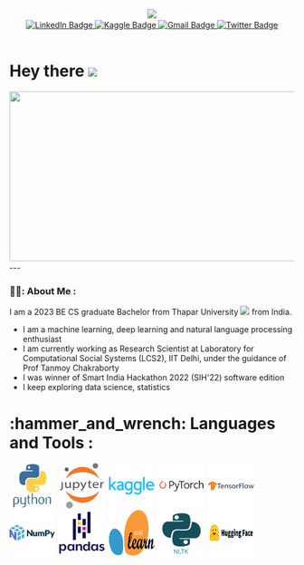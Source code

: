 <div id="header" align="center">
  <img src="https://media.giphy.com/media/M9gbBd9nbDrOTu1Mqx/giphy.gif" width="100"/>
</div>
<div id="badges" align="center">
  <a href="https://www.linkedin.com/in/arinjay-pathak-773b5019a/">
    <img src="https://img.shields.io/badge/LinkedIn-blue?style=for-the-badge&logo=linkedin&logoColor=white" alt="LinkedIn Badge"/>
  </a>
  <a href="https://www.kaggle.com/arinjaypathak">
    <img src="https://img.shields.io/badge/Kaggle-20BEFF?style=for-the-badge&logo=Kaggle&logoColor=white" alt="Kaggle Badge"/>
  </a>
  <a href="mailto:arinjay11020@gmail.com">
    <img src="https://img.shields.io/badge/Gmail-D14836?style=for-the-badge&logo=gmail&logoColor=white" alt="Gmail Badge"/>
  </a>
  <a href="https://twitter.com/arinjay_pathak">
    <img src="https://img.shields.io/badge/Twitter-blue?style=for-the-badge&logo=twitter&logoColor=white" alt="Twitter Badge"/>
  </a>
  
</div>
<div id="badges" align="center">
  <img src="https://komarev.com/ghpvc/?username=Arinjay11020&style=flat-square&color=blue" alt=""/>
</div>
<h1>
  Hey there
  <img src="https://media.giphy.com/media/hvRJCLFzcasrR4ia7z/giphy.gif" width="30px"/>
</h1>
<div align="center">
  <img src="https://media.giphy.com/media/dWesBcTLavkZuG35MI/giphy.gif" width="600" height="300"/>
</div>
---

### 👨‍💻: About Me :
I am a 2023 BE CS graduate Bachelor from Thapar University <img src="https://media.giphy.com/media/WUlplcMpOCEmTGBtBW/giphy.gif" width="30"> from India.
- I am a machine learning, deep learning and natural language processing enthusiast
- I am currently working as Research Scientist at Laboratory for Computational Social Systems (LCS2), IIT Delhi, under the guidance of Prof Tanmoy Chakraborty
- I was winner of Smart India Hackathon 2022 (SIH'22) software edition
- I keep exploring data science, statistics
<h1>
:hammer_and_wrench: Languages and Tools :
</h1>
<div>
  <img src="https://github.com/devicons/devicon/blob/master/icons/python/python-original-wordmark.svg" title="Python" alt="Python" width="80" height="80"/>&nbsp;
  <img src="https://github.com/devicons/devicon/blob/master/icons/jupyter/jupyter-original-wordmark.svg" title="Jupyter" alt="Jupyter" width="80" height="80"/>&nbsp;
  <img src="https://github.com/devicons/devicon/blob/master/icons/kaggle/kaggle-original-wordmark.svg" title="Kaggle" alt="Kaggle" width="80" height="80"/>&nbsp;
  <img src="https://github.com/devicons/devicon/blob/master/icons/pytorch/pytorch-original-wordmark.svg" title="Pytorch" alt="Pytorch" width="80" height="80"/>&nbsp;
  <img src="https://github.com/devicons/devicon/blob/master/icons/tensorflow/tensorflow-original-wordmark.svg" title="Tensorflow" alt="Tensorflow" width="80" height="80"/>&nbsp;
  <img src="https://github.com/devicons/devicon/blob/master/icons/numpy/numpy-original-wordmark.svg" title="Numpy" alt="Numpy" width="80" height="80"/>&nbsp;
  <img src="https://github.com/devicons/devicon/blob/master/icons/pandas/pandas-original-wordmark.svg" title="Pandas" alt="Pandas" width="80" height="80"/>&nbsp;
  <img src="https://github.com/Arinjay11020/Arinjay11020/blob/main/2560px-Scikit_learn_logo_small.svg.png" title="Scikit-Learn" alt="Scikit-Learn" width="80" height="80"/>&nbsp;
  <img src="https://github.com/Arinjay11020/Arinjay11020/blob/main/4rz47l767g96lws0m73g.png" title="NLTK" alt="NLTK" width="80" height="80"/>&nbsp;
  <img src="https://github.com/Arinjay11020/Arinjay11020/blob/main/hugging-face-vector-logo.png" title="Huggingface" alt="Huggingface" width="80" height="80"/>&nbsp;
</div>

